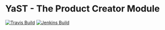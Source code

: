 # YaST - The Product Creator Module #

[![Travis Build](https://travis-ci.org/yast/yast-product-creator.svg?branch=master)](https://travis-ci.org/yast/yast-product-creator)
[![Jenkins Build](http://img.shields.io/jenkins/s/https/ci.opensuse.org/yast-product-creator-master.svg)](https://ci.opensuse.org/view/Yast/job/yast-product-creator-master/)

